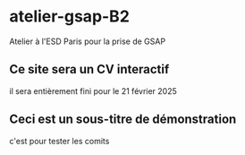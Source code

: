 # atelier-gsap-B2
Atelier à l'ESD Paris pour la prise de GSAP

## Ce site sera un CV interactif
il sera entièrement fini pour le 21 février 2025

## Ceci est un sous-titre de démonstration
c'est pour tester les comits